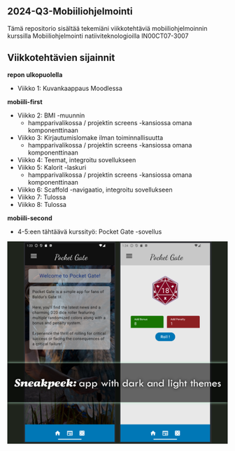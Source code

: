 
## 2024-Q3-Mobiiliohjelmointi

Tämä repositorio sisältää tekemiäni viikkotehtäviä mobiiliohjelmoinnin kurssilla Mobiiliohjelmointi natiiviteknologioilla IN00CT07-3007

## Viikkotehtävien sijainnit

**repon ulkopuolella**
- Viikko 1: Kuvankaappaus Moodlessa

**mobiili-first**
- Viikko 2: BMI -muunnin
  - hampparivalikossa / projektin screens -kansiossa omana komponenttinaan
- Viikko 3: Kirjautumislomake ilman toiminnallisuutta
  - hampparivalikossa / projektin screens -kansiossa omana komponenttinaan
- Viikko 4: Teemat, integroitu sovellukseen
- Viikko 5: Kalorit -laskuri
  - hampparivalikossa / projektin screens -kansiossa omana komponenttinaan
- Viikko 6: Scaffold -navigaatio, integroitu sovellukseen
- Viikko 7: Tulossa
- Viikko 8: Tulossa

**mobiili-second**
- 4-5:een tähtäävä kurssityö: Pocket Gate -sovellus


![SneakPeek: App with dark and light themes](image.png)
